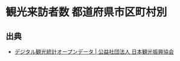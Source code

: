 # 観光来訪者数 都道府県市区町村別

## 出典

- [デジタル観光統計オープンデータ | 公益社団法人 日本観光振興協会](https://www.nihon-kankou.or.jp/home/jigyou/research/d-toukei/)
